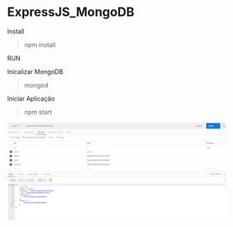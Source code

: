 # ExpressJS_MongoDB

Install
> npm install

RUN

Inicalizar MongoDB
> mongod

Iniciar Aplicação
> npm start

![alt text](https://raw.githubusercontent.com/eduardofx/ExpressJS_MongoDB/master/Insert.jpg)
